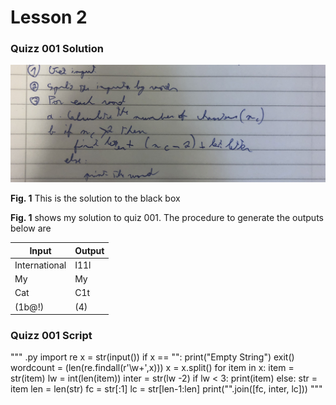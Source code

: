 # Lesson 2
### Quizz 001 Solution

![](quiz001.jpg)

 **Fig. 1** This is the solution to the black box
 
 **Fig. 1** shows my solution to quiz 001. The procedure to generate the outputs below are
 
| Input         | Output |
|---------------|--------|
| International | I11l   |
| My            | My     |
| Cat           | C1t    |
| (1b@!)        | (4)    |

### Quizz 001 Script

""" .py
import re
x = str(input())
if x == "":
    print("Empty String")
    exit()
wordcount = (len(re.findall(r'\w+',x)))
x = x.split()
for item in x:
    item = str(item)
    lw = int(len(item))
    inter = str(lw -2)
    if lw < 3:
        print(item)
    else:
        str = item
        len = len(str)
        fc = str[:1]
        lc = str[len-1:len]
        print("".join([fc, inter, lc]))
 """
